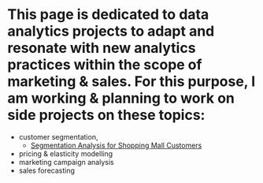 # This page is dedicated to data analytics projects to adapt and resonate with new analytics practices within the scope of marketing & sales. For this purpose, I am working & planning to work on side projects on these topics:
* customer segmentation,
  - [Segmentation Analysis for Shopping Mall Customers](https://github.com/ABGokhan/my_pathway_to_marketing/blob/main/segmentation_analysis_mall_customers.ipynb)
* pricing & elasticity modelling
* marketing campaign analysis
* sales forecasting
